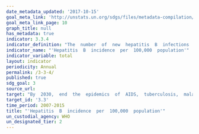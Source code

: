 ```yaml
---
date_metadata_updated: '2017-10-15'
goal_meta_link: 'http://unstats.un.org/sdgs/files/metadata-compilation/Metadata-Goal-3.pdf'
goal_meta_link_page: 10
graph_title: null
has_metadata: true
indicator: 3.3.4
indicator_definition: "The  number  of  new  hepatitis  B  infections  per  100,000  population  in  a  given  year  is  estimated  from  the  prevalence  of  total  antibodies  against  hepatitis  B  core  antigen  (Total  anti_HBc)  and  hepatitis  B  surface  antigen  (HBsAg)  positive  among  children  5  years  of  age,  adjusted  for  sampling  design."
indicator_name: "'Hepatitis  B  incidence  per  100,000  population'"
indicator_variable: total
layout: indicator
periodicity: Annual
permalink: /3-3-4/
published: true
sdg_goal: 3
source_url: 
target: "By  2030,  end  the  epidemics  of  AIDS,  tuberculosis,  malaria  and  neglected  tropical  diseases  and  combat  hepatitis,  water-borne  diseases  and  other  communicable  diseases."
target_id: '3.3'
time_period: 2007-2015
title: "'Hepatitis  B  incidence  per  100,000  population'"
un_custodial_agency: WHO
un_designated_tier: 2
---
```

